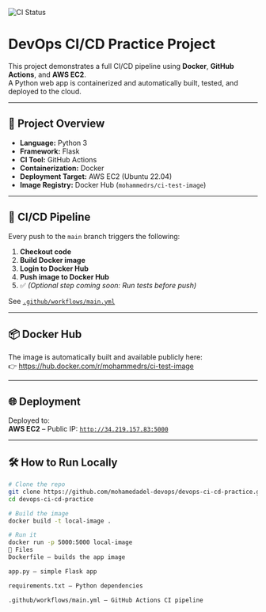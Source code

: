 ![CI Status](https://github.com/mohamedadel-devops/devops-ci-cd-practice/actions/workflows/main.yml/badge.svg)

# DevOps CI/CD Practice Project

This project demonstrates a full CI/CD pipeline using **Docker**, **GitHub Actions**, and **AWS EC2**.  
A Python web app is containerized and automatically built, tested, and deployed to the cloud.

---

## 🚀 Project Overview

- **Language:** Python 3
- **Framework:** Flask
- **CI Tool:** GitHub Actions
- **Containerization:** Docker
- **Deployment Target:** AWS EC2 (Ubuntu 22.04)
- **Image Registry:** Docker Hub (`mohammedrs/ci-test-image`)

---

## 🔁 CI/CD Pipeline

Every push to the `main` branch triggers the following:

1. **Checkout code**
2. **Build Docker image**
3. **Login to Docker Hub**
4. **Push image to Docker Hub**
5. ✅ *(Optional step coming soon: Run tests before push)*

See [`.github/workflows/main.yml`](.github/workflows/main.yml)

---

## 📦 Docker Hub

The image is automatically built and available publicly here:  
👉 https://hub.docker.com/r/mohammedrs/ci-test-image

---

## 🌐 Deployment

Deployed to:  
**AWS EC2** – Public IP: [`http://34.219.157.83:5000`](http://34.219.157.83:5000)

---

## 🛠 How to Run Locally

```bash
# Clone the repo
git clone https://github.com/mohamedadel-devops/devops-ci-cd-practice.git
cd devops-ci-cd-practice

# Build the image
docker build -t local-image .

# Run it
docker run -p 5000:5000 local-image
📄 Files
Dockerfile — builds the app image

app.py — simple Flask app

requirements.txt — Python dependencies

.github/workflows/main.yml — GitHub Actions CI pipeline


